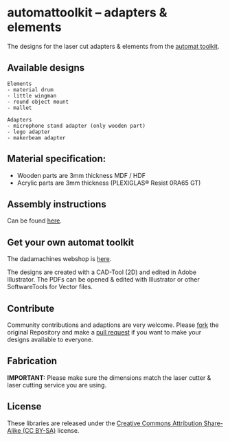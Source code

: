 # automattoolkit – adapters & elements

The designs for the laser cut adapters & elements from the [automat toolkit](https://www.kickstarter.com/projects/1481744082/dadamachines-music-machines-for-everyone).

## Available designs
```
Elements
- material drum
- little wingman
- round object mount
- mallet

Adapters
- microphone stand adapter (only wooden part)
- lego adapter
- makerbeam adapter

```

## Material specification:
- Wooden parts are 3mm thickness MDF / HDF 
- Acrylic parts are 3mm thickness (PLEXIGLAS® Resist 0RA65 GT)

## Assembly instructions
Can be found [here](https://dadamachines.com/getstarted/automat-toolkit-adapters-elements-assembly/). 

## Get your own automat toolkit
The dadamachines webshop is [here](https://dadamachines.com/shop/).

The designs are created with a CAD-Tool (2D) and edited in Adobe Illustrator. 
The PDFs can be opened & edited with Illustrator or other SoftwareTools for Vector files.

## Contribute 
Community contributions and adaptions are very welcome. 
Please [fork](https://help.github.com/articles/fork-a-repo/) the original Repository and make a [pull request](https://help.github.com/articles/about-pull-requests/) if you want to make your designs available to everyone.

## Fabrication
**IMPORTANT:** Please make sure the dimensions match the laser cutter & laser cutting service you are using. 

## License
These libraries are released under the [Creative Commons Attribution Share-Alike (CC BY-SA)](https://creativecommons.org/licenses/by-sa/4.0/) license.


